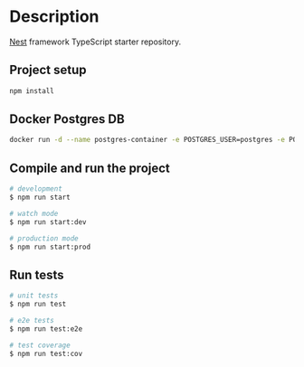 # Description

[Nest](https://github.com/nestjs/nest) framework TypeScript starter repository.

## Project setup

```bash
npm install
```

## Docker Postgres DB

```bash
docker run -d --name postgres-container -e POSTGRES_USER=postgres -e POSTGRES_PASSWORD=postgres -e POSTGRES_DB=credentials -p 5432:5432 -v pgdata:/var/lib/postgresql/data postgres:16
```

## Compile and run the project

```bash
# development
$ npm run start

# watch mode
$ npm run start:dev

# production mode
$ npm run start:prod
```

## Run tests

```bash
# unit tests
$ npm run test

# e2e tests
$ npm run test:e2e

# test coverage
$ npm run test:cov
```
